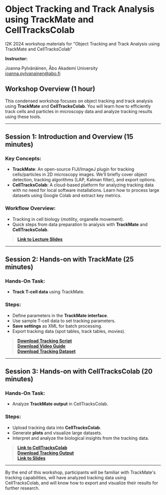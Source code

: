 # Object Tracking and Track Analysis using TrackMate and CellTracksColab

I2K 2024 workshop materials for "Object Tracking and Track Analysis using TrackMate and CellTracksColab"

**Instructor:**

Joanna Pylvänäinen, Åbo Akademi University  
joanna.pylvanainen@abo.fi  

## Workshop Overview (1 hour)

This condensed workshop focuses on object tracking and track analysis using **TrackMate** and **CellTracksColab**. You will learn how to efficiently track cells and particles in microscopy data and analyze tracking results using these tools.

---

## Session 1: Introduction and Overview (15 minutes)

### Key Concepts:
- **TrackMate**: An open-source FIJI/ImageJ plugin for tracking cells/particles in 2D microscopy images. We'll briefly cover object detection, tracking algorithms (LAP, Kalman filter), and export options.
- **CellTracksColab**: A cloud-based platform for analyzing tracking data with no need for local software installations. Learn how to process large datasets using Google Colab and extract key metrics.

### Workflow Overview:
- Tracking in cell biology (motility, organelle movement).
- Quick steps from data preparation to analysis with **TrackMate** and **CellTracksColab**.

> **[Link to Lecture Slides](https://github.com/jpylvanainen/Image_analysis_course_24/blob/main/Presentations/Day4.1_Trackmate_lecture_2024.pdf)**

---

## Session 2: Hands-on with TrackMate (25 minutes)

### Hands-On Task:
- **Track T-cell data** using TrackMate.

### Steps:
- Define parameters in the **TrackMate interface**.
- Use sample T-cell data to set tracking parameters.
- **Save settings** as XML for batch processing.
- Export tracking data (spot tables, track tables, movies).

> **[Download Tracking Script](https://drive.google.com/file/d/1VMn8ehvezmtsUgmeqm7FkyQFAHm-UwyP/view?usp=drive_link)**  
> **[Download Video Guide](https://drive.google.com/file/d/1XM86ExLCPQM8se7heTI9SI_jNJcPR_-_/view?usp=drive_link)**  
> **[Download Tracking Dataset](https://drive.google.com/drive/folders/1QgwCfLysMCyodSnwkpVoGLC3e_Xr3x5J?usp=drive_link)**  

---

## Session 3: Hands-on with CellTracksColab (20 minutes)

### Hands-On Task:
- Analyze **TrackMate output** in CellTracksColab.

### Steps:
- Upload tracking data into **CellTracksColab**.
- Generate **plots** and visualize large datasets.
- Interpret and analyze the biological insights from the tracking data.

> **[Link to CellTracksColab](https://github.com/CellMigrationLab/CellTracksColab)**  
> **[Download Tracking Output](https://drive.google.com/drive/folders/1UcIp-HBMeizYnuVLvrC5zqIQbLAZYpxG?usp=sharing)**  
> **[Link to Slides](https://drive.google.com/file/d/1P0s1Uy419S7hgleyeX3YkTN33DviiwVO/view?usp=sharing)**  

---

By the end of this workshop, participants will be familiar with TrackMate's tracking capabilities, will have analyzed tracking data using CellTracksColab, and will know how to export and visualize their results for further research.
